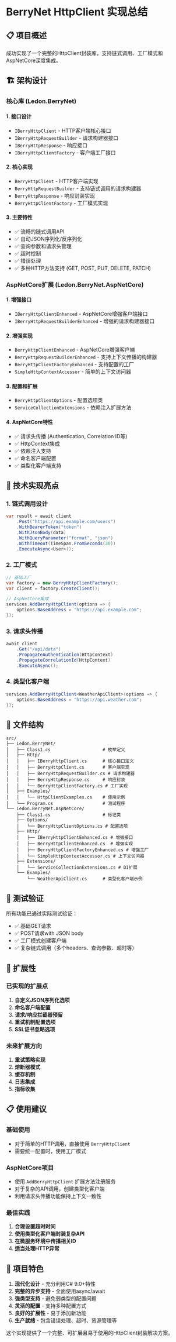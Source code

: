 # BerryNet HttpClient 实现总结

## 📋 项目概述

成功实现了一个完整的HttpClient封装库，支持链式调用、工厂模式和AspNetCore深度集成。

## 🏗️ 架构设计

### 核心库 (Ledon.BerryNet)

#### 1. 接口设计
- `IBerryHttpClient` - HTTP客户端核心接口
- `IBerryHttpRequestBuilder` - 请求构建器接口
- `IBerryHttpResponse` - 响应接口
- `IBerryHttpClientFactory` - 客户端工厂接口

#### 2. 核心实现
- `BerryHttpClient` - HTTP客户端实现
- `BerryHttpRequestBuilder` - 支持链式调用的请求构建器
- `BerryHttpResponse` - 响应封装实现
- `BerryHttpClientFactory` - 工厂模式实现

#### 3. 主要特性
- ✅ 流畅的链式调用API
- ✅ 自动JSON序列化/反序列化
- ✅ 查询参数和请求头管理
- ✅ 超时控制
- ✅ 错误处理
- ✅ 多种HTTP方法支持 (GET, POST, PUT, DELETE, PATCH)

### AspNetCore扩展 (Ledon.BerryNet.AspNetCore)

#### 1. 增强接口
- `IBerryHttpClientEnhanced` - AspNetCore增强客户端接口
- `IBerryHttpRequestBuilderEnhanced` - 增强的请求构建器接口

#### 2. 增强实现
- `BerryHttpClientEnhanced` - AspNetCore增强客户端
- `BerryHttpRequestBuilderEnhanced` - 支持上下文传播的构建器
- `BerryHttpClientFactoryEnhanced` - 支持配置的工厂
- `SimpleHttpContextAccessor` - 简单的上下文访问器

#### 3. 配置和扩展
- `BerryHttpClientOptions` - 配置选项类
- `ServiceCollectionExtensions` - 依赖注入扩展方法

#### 4. AspNetCore特性
- ✅ 请求头传播 (Authentication, Correlation ID等)
- ✅ HttpContext集成
- ✅ 依赖注入支持
- ✅ 命名客户端配置
- ✅ 类型化客户端支持

## 🔧 技术实现亮点

### 1. 链式调用设计
```csharp
var result = await client
    .Post("https://api.example.com/users")
    .WithBearerToken("token")
    .WithJsonBody(data)
    .WithQueryParameter("format", "json")
    .WithTimeout(TimeSpan.FromSeconds(30))
    .ExecuteAsync<User>();
```

### 2. 工厂模式
```csharp
// 基础工厂
var factory = new BerryHttpClientFactory();
var client = factory.CreateClient();

// AspNetCore集成
services.AddBerryHttpClient(options => {
    options.BaseAddress = "https://api.example.com";
});
```

### 3. 请求头传播
```csharp
await client
    .Get("/api/data")
    .PropagateAuthentication(HttpContext)
    .PropagateCorrelationId(HttpContext)
    .ExecuteAsync();
```

### 4. 类型化客户端
```csharp
services.AddBerryHttpClient<WeatherApiClient>(options => {
    options.BaseAddress = "https://api.weather.com";
});
```

## 📁 文件结构

```
src/
├── Ledon.BerryNet/
│   ├── Class1.cs                    # 枚举定义
│   ├── Http/
│   │   ├── IBerryHttpClient.cs      # 核心接口定义
│   │   ├── BerryHttpClient.cs       # 客户端实现
│   │   ├── BerryHttpRequestBuilder.cs # 请求构建器
│   │   ├── BerryHttpResponse.cs     # 响应封装
│   │   └── BerryHttpClientFactory.cs # 工厂实现
│   ├── Examples/
│   │   └── HttpClientExamples.cs    # 使用示例
│   └── Program.cs                   # 测试程序
└── Ledon.BerryNet.AspNetCore/
    ├── Class1.cs                    # 标记类
    ├── Options/
    │   └── BerryHttpClientOptions.cs # 配置选项
    ├── Http/
    │   ├── IBerryHttpClientEnhanced.cs # 增强接口
    │   ├── BerryHttpClientEnhanced.cs  # 增强实现
    │   ├── BerryHttpClientFactoryEnhanced.cs # 增强工厂
    │   └── SimpleHttpContextAccessor.cs # 上下文访问器
    ├── Extensions/
    │   └── ServiceCollectionExtensions.cs # DI扩展
    └── Examples/
        └── WeatherApiClient.cs      # 类型化客户端示例
```

## 🧪 测试验证

所有功能已通过实际测试验证：
- ✅ 基础GET请求
- ✅ POST请求with JSON body
- ✅ 工厂模式创建客户端
- ✅ 复杂链式调用（多个headers、查询参数、超时等）

## 🔮 扩展性

### 已实现的扩展点
1. **自定义JSON序列化选项**
2. **命名客户端配置**
3. **请求/响应拦截器预留**
4. **重试机制配置选项**
5. **SSL证书忽略选项**

### 未来扩展方向
1. **重试策略实现**
2. **熔断器模式**
3. **缓存机制**
4. **日志集成**
5. **指标收集**

## 📋 使用建议

### 基础使用
- 对于简单的HTTP调用，直接使用 `BerryHttpClient`
- 需要统一配置时，使用工厂模式

### AspNetCore项目
- 使用 `AddBerryHttpClient` 扩展方法注册服务
- 对于复杂的API调用，创建类型化客户端
- 利用请求头传播功能保持上下文一致性

### 最佳实践
1. **合理设置超时时间**
2. **使用类型化客户端封装复杂API**
3. **在微服务环境中传播相关ID**
4. **适当处理HTTP异常**

## 🎯 项目特色

1. **现代化设计** - 充分利用C# 9.0+特性
2. **完整的异步支持** - 全面使用async/await
3. **强类型支持** - 避免弱类型的配置问题
4. **灵活的配置** - 支持多种配置方式
5. **良好的扩展性** - 易于添加新功能
6. **生产就绪** - 包含错误处理、超时、资源管理等

这个实现提供了一个完整、可扩展且易于使用的HttpClient封装解决方案。
